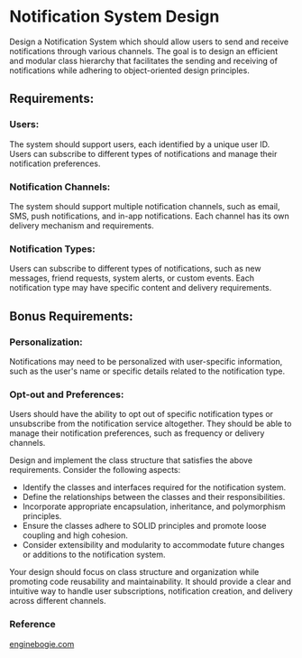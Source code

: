 # Notification System Design

Design a Notification System which should allow users to send and receive notifications through various channels. The goal is to design an efficient and modular class hierarchy that facilitates the sending and receiving of notifications while adhering to object-oriented design principles.

## Requirements:

### Users:
The system should support users, each identified by a unique user ID. Users can subscribe to different types of notifications and manage their notification preferences.

### Notification Channels:
The system should support multiple notification channels, such as email, SMS, push notifications, and in-app notifications. Each channel has its own delivery mechanism and requirements.

### Notification Types:
Users can subscribe to different types of notifications, such as new messages, friend requests, system alerts, or custom events. Each notification type may have specific content and delivery requirements.

## Bonus Requirements:

### Personalization:
Notifications may need to be personalized with user-specific information, such as the user's name or specific details related to the notification type.

### Opt-out and Preferences:
Users should have the ability to opt out of specific notification types or unsubscribe from the notification service altogether. They should be able to manage their notification preferences, such as frequency or delivery channels.

Design and implement the class structure that satisfies the above requirements. Consider the following aspects:

- Identify the classes and interfaces required for the notification system.
- Define the relationships between the classes and their responsibilities.
- Incorporate appropriate encapsulation, inheritance, and polymorphism principles.
- Ensure the classes adhere to SOLID principles and promote loose coupling and high cohesion.
- Consider extensibility and modularity to accommodate future changes or additions to the notification system.

Your design should focus on class structure and organization while promoting code reusability and maintainability. It should provide a clear and intuitive way to handle user subscriptions, notification creation, and delivery across different channels.

### Reference
[enginebogie.com](https://enginebogie.com/public/question/low-level-design-notification-system/261?srsltid=AfmBOopoDuOWScj5YLUi3l4cDqoFk3kwptj_IwGqoPiQ3oK8ldvKOJ--)